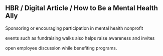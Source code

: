 ## HBR / Digital Article / How to Be a Mental Health Ally

Sponsoring or encouraging participation in mental health nonproﬁt

events such as fundraising walks also helps raise awareness and invites

open employee discussion while beneﬁting programs.